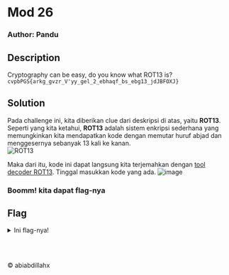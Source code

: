 # Mod 26
### Author: Pandu

## Description
Cryptography can be easy, do you know what ROT13 is? </br> ```cvpbPGS{arkg_gvzr_V'yy_gel_2_ebhaqf_bs_ebg13_jdJBFOXJ}```

## Solution
Pada challenge ini, kita diberikan clue dari deskripsi di atas, yaitu **ROT13**. Seperti yang kita ketahui, **ROT13** adalah sistem enkripsi sederhana yang memungkinkan kita mendapatkan kode dengan memutar huruf abjad dan menggesernya sebanyak 13 kali ke kanan. </br>
![ROT13](./Easy/13/ROT13.png)

Maka dari itu, kode ini dapat langsung kita terjemahkan dengan [tool decoder ROT13](https://rot13.com). Tinggal masukkan kode yang ada.
![image](https://github.com/user-attachments/assets/33c7f043-d877-4ccf-bb5a-80c644a03dad)

### Boomm! kita dapat flag-nya

## Flag
<details>
  <summary>Ini flag-nya!</summary>

  ```
    picoCTF{next_time_I'll_try_2_rounds_of_rot13_wqWOSBKW}
  ```
</details>

</br></br>
<p>&copy abiabdillahx</p>
